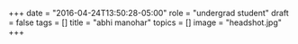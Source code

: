 +++
date = "2016-04-24T13:50:28-05:00"
role = "undergrad student"
draft = false
tags = []
title = "abhi manohar"
topics = []
image = "headshot.jpg"
+++
